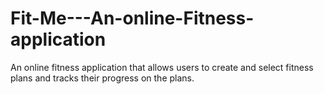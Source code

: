 # Fit-Me---An-online-Fitness-application
An online fitness application that allows users to create and select fitness plans and tracks their progress on the plans.
